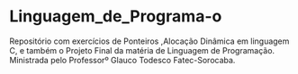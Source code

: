 # Linguagem_de_Programa-o
Repositório com exercícios de Ponteiros ,Alocação Dinâmica em linguagem C, e também o  Projeto Final da matéria de Linguagem de Programação. Ministrada pelo Professorº Glauco Todesco Fatec-Sorocaba.
